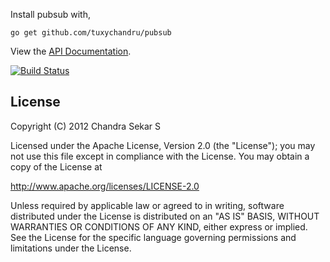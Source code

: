 Install pubsub with,

    go get github.com/tuxychandru/pubsub

View the [API Documentation](http://gopkgdoc.appspot.com/pkg/github.com/tuxychandru/pubsub).

[![Build Status](http://goci.me/project/image/github.com/tuxychandru/pubsub)](http://goci.me/project/github.com/tuxychandru/pusub)

## License

Copyright (C) 2012 Chandra Sekar S

Licensed under the Apache License, Version 2.0 (the "License");
you may not use this file except in compliance with the License.
You may obtain a copy of the License at

http://www.apache.org/licenses/LICENSE-2.0

Unless required by applicable law or agreed to in writing, software
distributed under the License is distributed on an "AS IS" BASIS,
WITHOUT WARRANTIES OR CONDITIONS OF ANY KIND, either express or implied.
See the License for the specific language governing permissions and
limitations under the License.
